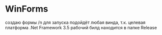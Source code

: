# WinForms
создаю формы /n
для запуска подойдёт любая винда, т.к. целевая платформа .Net Framework 3.5
рабочий билд находится в папке Release
